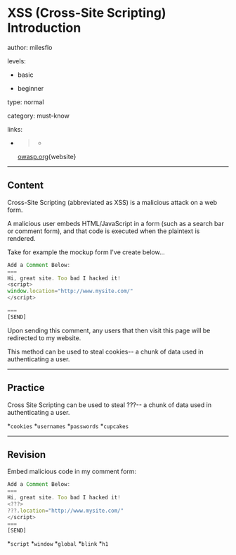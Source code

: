 # XSS (Cross-Site Scripting) Introduction
author: milesflo

levels:

  - basic

  - beginner

type: normal

category: must-know

links:

  - >-
    [owasp.org](https://www.owasp.org/index.php/Cross-site_Scripting_(XSS)){website}

---
## Content

Cross-Site Scripting (abbreviated as XSS) is a malicious attack on a web form.

A malicious user embeds HTML/JavaScript in a form (such as a search bar or comment form), and that code is executed when the plaintext is rendered.

Take for example the mockup form I've create below...
```javascript
Add a Comment Below:
===
Hi, great site. Too bad I hacked it!
<script>
window.location="http://www.mysite.com/"
</script>

===
[SEND]
```
Upon sending this comment, any users that then visit this page will be redirected to my website.

This method can be used to steal cookies-- a chunk of data used in authenticating a user.

---
## Practice

Cross Site Scripting can be used to steal ???-- a chunk of data used in authenticating a user.

*`cookies`
*`usernames`
*`passwords`
*`cupcakes`

---
## Revision

Embed malicious code in my comment form:

```javascript
Add a Comment Below:
===
Hi, great site. Too bad I hacked it!
<???>
???.location="http://www.mysite.com/"
</script>
===
[SEND]
```
*`script`
*`window`
*`global`
*`blink`
*`h1`
